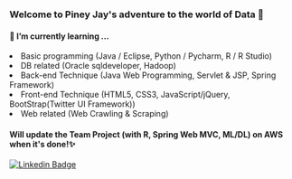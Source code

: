 ### Welcome to Piney Jay's adventure to the world of Data 👋

#### 🌱 I’m currently learning ...
<li>Basic programming (Java / Eclipse, Python / Pycharm, R / R Studio)</li>
<li>DB related (Oracle sqldeveloper,  Hadoop)</li>
<li>Back-end Technique (Java Web Programming, Servlet & JSP, Spring Framework)</li>
<li>Front-end Technique (HTML5, CSS3, JavaScript/jQuery, BootStrap(Twitter UI Framework))</li>
<li>Web related (Web Crawling & Scraping)</li>

#### Will update the Team Project (with R, Spring Web MVC, ML/DL) on AWS when it's done!✨

[![Linkedin Badge](https://img.shields.io/badge/-LinkedIn-blue?style=flat-square&logo=Linkedin&logoColor=white&link=https://www.linkedin.com/in/seong-yun-byeon-8183a8113/)](https://www.linkedin.com/in/pineyjay/)

<!--
**jaykang1991/jaykang1991** is a ✨ _special_ ✨ repository because its `README.md` (this file) appears on your GitHub profile.

Here are some ideas to get you started:

- 🔭 I’m currently working on ...
- 🌱 I’m currently learning ...
- 👯 I’m looking to collaborate on ...
- 🤔 I’m looking for help with ...
- 💬 Ask me about ...
- 📫 How to reach me: ...
- 😄 Pronouns: ...
- ⚡ Fun fact: ...
-->
